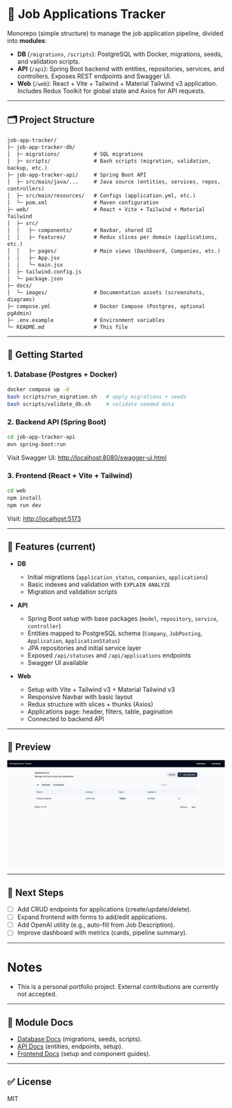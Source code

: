 # 📌 Job Applications Tracker

Monorepo (simple structure) to manage the job application pipeline, divided into **modules**:

- **DB** (`/migrations`, `/scripts`): PostgreSQL with Docker, migrations, seeds, and validation scripts.
- **API** (`/api`): Spring Boot backend with entities, repositories, services, and controllers. Exposes REST endpoints and Swagger UI.
- **Web** (`/web`): React + Vite + Tailwind + Material Tailwind v3 application. Includes Redux Toolkit for global state and Axios for API requests.

---

## 🗂️ Project Structure

```
job-app-tracker/
├─ job-app-tracker-db/
│  ├─ migrations/           # SQL migrations
│  ├─ scripts/              # Bash scripts (migration, validation, backup, etc.)
├─ job-app-tracker-api/     # Spring Boot API
│  ├─ src/main/java/...     # Java source (entities, services, repos, controllers)
│  ├─ src/main/resources/   # Configs (application.yml, etc.)
│  └─ pom.xml               # Maven configuration
├─ web/                     # React + Vite + Tailwind + Material Tailwind
│  ├─ src/
│  │   ├─ components/       # Navbar, shared UI
│  │   ├─ features/         # Redux slices per domain (applications, etc.)
│  │   ├─ pages/            # Main views (Dashboard, Companies, etc.)
│  │   ├─ App.jsx
│  │   └─ main.jsx
│  ├─ tailwind.config.js
│  └─ package.json
├─ docs/
│  └─ images/               # Documentation assets (screenshots, diagrams)
├─ compose.yml              # Docker Compose (Postgres, optional pgAdmin)
├─ .env.example             # Environment variables
└─ README.md                # This file
```

---

## 🚀 Getting Started

### 1. Database (Postgres + Docker)
```bash
docker compose up -d
bash scripts/run_migration.sh   # apply migrations + seeds
bash scripts/validate_db.sh     # validate seeded data
```

### 2. Backend API (Spring Boot)
```bash
cd job-app-tracker-api
mvn spring-boot:run
```
Visit Swagger UI: [http://localhost:8080/swagger-ui.html](http://localhost:8080/swagger-ui.html)

### 3. Frontend (React + Vite + Tailwind)
```bash
cd web
npm install
npm run dev
```
Visit: [http://localhost:5173](http://localhost:5173)

---

## 📌 Features (current)
- **DB**  
  - Initial migrations (`application_status`, `companies`, `applications`)  
  - Basic indexes and validation with `EXPLAIN ANALYZE`  
  - Migration and validation scripts  

- **API**  
  - Spring Boot setup with base packages (`model`, `repository`, `service`, `controller`)  
  - Entities mapped to PostgreSQL schema (`Company`, `JobPosting`, `Application`, `ApplicationStatus`)  
  - JPA repositories and initial service layer  
  - Exposed `/api/statuses` and `/api/applications` endpoints  
  - Swagger UI available  

- **Web**  
  - Setup with Vite + Tailwind v3 + Material Tailwind v3  
  - Responsive Navbar with basic layout  
  - Redux structure with slices + thunks (Axios)  
  - Applications page: header, filters, table, pagination  
  - Connected to backend API  

---

## 📸 Preview

![Applications list](./docs/images/applications-list.png)

---

## 🔮 Next Steps
- [ ] Add CRUD endpoints for applications (create/update/delete).  
- [ ] Expand frontend with forms to add/edit applications.  
- [ ] Add OpenAI utility (e.g., auto-fill from Job Description).  
- [ ] Improve dashboard with metrics (cards, pipeline summary).  

---

# Notes 

- This is a personal portfolio project. External contributions are currently not accepted.

---

## 📜 Module Docs
- [Database Docs](./db/README.md) (migrations, seeds, scripts).  
- [API Docs](./api/job-app-tracker-api/README.md) (entities, endpoints, setup).  
- [Frontend Docs](./web/README.md) (setup and component guides).  

---

## ✅ License
MIT
